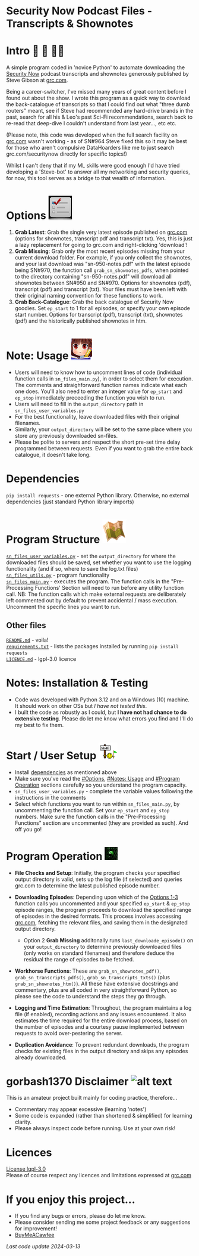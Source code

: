 # Security Now Podcast Files - Transcripts & Shownotes


# Intro 🐲 👋 🐱‍👤
A simple program coded in 'novice Python' to automate downloading the [Security Now](https://twit.tv/shows/security-now) podcast transcripts and shownotes generously published by Steve Gibson at [grc.com](https://www.grc.com/securitynow.htm). 

Being a career-switcher, I've missed many years of great content before I found out about the show. I wrote this program as a quick way to download the back-catalogue of transcripts so that I could find out what "three dumb routers" meant, see if Steve had recommended any hard-drive brands in the past, search for all his & Leo's past Sci-Fi recommendations, search back to re-read that deep-dive I couldn't understand from last year..., etc etc.

(Please note, this code was developed when the full search facility on [grc.com](https://www.grc.com/securitynow.htm) wasn't working - as of SN#964 Steve fixed this so it may be best for those who aren't compulsive DataHoarders like me to just search grc.com/securitynow directly for specific topics!)

Whilst I can't deny that if my ML skills were good enough I'd have tried developing a 'Steve-bot' to answer all my networking and security queries, for now, this tool serves as a bridge to that wealth of information.

# Options ![alt text](misc/options.png)
1) **Grab Latest**: Grab the single very latest episode published on [grc.com](https://www.grc.com/securitynow.htm) (options for shownotes, transcript pdf and transcript txt). Yes, this is just a lazy replacement for going to grc.com and right-clicking 'download'!
2) **Grab Missing**: Grab only the most recent episodes missing from your current download folder. For example, if you only collect the shownotes, and your last download was "sn-950-notes.pdf" with the latest episode being SN#970, the function call `grab_sn_shownotes_pdfs`, when pointed to the directory containing "sn-950-notes.pdf" will download all shownotes between SN#950 and SN#970. Options for shownotes (pdf), transcript (pdf) and transcript (txt). Your files must have been left with their original naming convention for these functions to work.
3) **Grab Back-Catalogue**: Grab the back catalogue of Security Now goodies. Set `ep_start` to 1 for all episodes, or specify your own episode start number.  Options for transcript (pdf), transcript (txt), shownotes (pdf) and the historically published shownotes in htm.


# Note: Usage ![alt text](misc/noted.gif)
* Users will need to know how to uncomment lines of code (individual function calls in `sn_files_main.py`), in order to select them for execution. The comments and straighforward function names indicate what each one does. You'll also need to enter an integer value for `ep_start` and `ep_stop` immediately preceeding the function you wish to run.
* Users will need to fill in the `output_directory` path in `sn_files_user_variables.py`
* For the best functionality, leave downloaded files with their original filenames.
* Similarly, your `output_directory` will be set to the same place where you store any previously downloaded sn-files.
* Please be polite to servers and respect the short pre-set time delay programmed between requests. Even if you want to grab the entire back catalogue, it doesn't take long.


# Dependencies
`pip install requests` - one external Python library.
Otherwise, no external dependencies (just standard Python library imports)

# Program Structure  ![alt text](misc/map.png)
[`sn_files_user_variables.py`](https://github.com/gorbash1370/security_now_files/blob/main/sn_files_user_variables.py) - set the `output_directory` for where the downloaded files should be saved, set whether you want to use the logging functionality (and if so, where to save the log.txt files)  
[`sn_files_utils.py`](https://github.com/gorbash1370/security_now_files/blob/main/sn_files_utils.py) - program functionality  
[`sn_files_main.py`](https://github.com/gorbash1370/security_now_files/blob/main/sn_files_main.py) - executes the program. The function calls in the "Pre-Processing Functions' Section will need to run before any utility function call. NB: The function calls which make external requests are deliberately left commented out by default to prevent accidental / mass execution. Uncomment the specific lines you want to run.

## Other files 
[`README.md`](https://github.com/gorbash1370/security_now_files/blob/main/README.md) - voila!  
[`requirements.txt`](https://github.com/gorbash1370/security_now_files/blob/main/requirements.txt) - lists the packages installed by running `pip install requests`  
[`LICENCE.md`](https://github.com/gorbash1370/security_now_files/blob/main/LICENSE) - lgpl-3.0 licence  


# Notes: Installation & Testing
* Code was developed with Python 3.12 and on a Windows (10) machine. It should work on other OSs but _I have not tested this_.
* I built the code as robustly as I could, but **I have not had chance to do extensive testing**. Please do let me know what errors you find and I'll do my best to fix them.


# Start / User Setup ![alt text](misc/start.gif)
* Install [dependencies](#dependencies) as mentioned above
* Make sure you've read the [#Options](#options), [#Notes: Usage](#notes-usage) and [#Program Operation](#program-operation) sections carefully so you understand the program capacity.
* `sn_files_user_variables.py` - complete the variable values following the instructions in the comments
* Select which functions you want to run within `sn_files_main.py`, by uncommenting the function call. Set your `ep_start` and `ep_stop` numbers. Make sure the function calls in the "Pre-Processing Functions" section are uncommented (they are provided as such). And off you go!


# Program Operation  ![alt text](misc/matrix.gif)
* **File Checks and Setup**: Initially, the program checks your specified output directory is valid, sets up the log file (if selected) and queries grc.com to determine the latest published episode number. 

* **Downloading Episodes**: Depending upon which of the [Options 1-3](#options) function calls you uncommented and your specified `ep_start` & `ep_stop` episode ranges, the program proceeds to download the specified range of episodes in the desired formats. This process involves accessing [grc.com](https://www.grc.com/securitynow.htm), fetching the relevant files, and saving them in the designated output directory.

  * Option 2 **Grab Missing** additonally runs `last_downloade_episode()` on your `output_directory` to determine previously downloaded files (only works on standard filenames) and therefore deduce the residual the range of episodes to be fetched.
  
* **Workhorse Functions**: These are `grab_sn_shownotes_pdf()`, `grab_sn_transcripts_pdfs()`, `grab_sn_transcripts_txts()` (plus `grab_sn_shownotes_htm()`). All these have extensive docstrings and commentary, plus are all coded in very straightforward Python, so please see the code to understand the steps they go through. 

* **Logging and Time Estimation**: Throughout, the program maintains a log file (if enabled), recording actions and any issues encountered. It also estimates the time required for the entire download process, based on the number of episodes and a courtesy pause implemented between requests to avoid over-pestering the server.

* **Duplication Avoidance**: To prevent redundant downloads, the program checks for existing files in the output directory and skips any episodes already downloaded.


# gorbash1370 Disclaimer ![alt text](disclaimer-1.gif)
This is an amateur project built mainly for coding practice, therefore...
* Commentary may appear excessive (learning 'notes')
* Some code is expanded (rather than shortened & simplified) for learning clarity.
* Please always inspect code before running. Use at your own risk!


# Licences
[License lgpl-3.0](https://github.com/gorbash1370/security_now_files/blob/main/LICENSE)  
Please of course respect any licences and limitations expressed at [grc.com](https://www.grc.com/)


# If you enjoy this project...
- If you find any bugs or errors, please do let me know.
- Please consider sending me some project feedback or any suggestions for improvement!
- [BuyMeACawfee](https://www.buymeacoffee.com/gorbash1370)

_Last code update 2024-03-13_